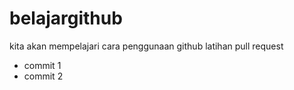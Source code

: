 # belajargithub
kita akan mempelajari cara penggunaan github 
latihan pull request
- commit 1
- commit 2
